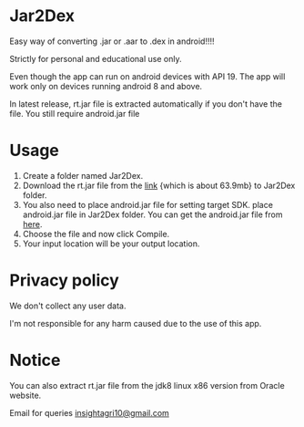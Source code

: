 # Jar2Dex
Easy way of converting .jar or .aar to .dex in android!!!!

Strictly for personal and educational use only.

Even though the app can run on android devices with API 19. The app will work only on devices running android 8 and above.

In latest release, rt.jar file is extracted automatically if you don't have the file.
You still require android.jar file

# Usage
1. Create a folder named Jar2Dex.
2. Download the rt.jar file from the [link](https://www.dropbox.com/s/ppvic47dbsap0wq/rt.jar?dl=1) {which is about 63.9mb} to Jar2Dex folder.
3. You also need to place android.jar file for setting target SDK. place android.jar file in Jar2Dex folder. You can get the android.jar file from [here](https://github.com/Sable/android-platforms).
4. Choose the file and now click Compile.
5. Your input location will be your output location.

# Privacy policy
We don't collect any user data.

I'm not responsible for any harm caused due to the use of this app.

# Notice
You can also extract rt.jar file from the jdk8 linux x86 version from Oracle website.

Email for queries insightagri10@gmail.com




